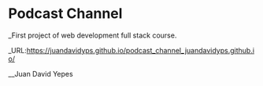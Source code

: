 # Podcast Channel 

_First project of web development full stack course.

_URL:https://juandavidyps.github.io/podcast_channel_juandavidyps.github.io/

__Juan David Yepes
